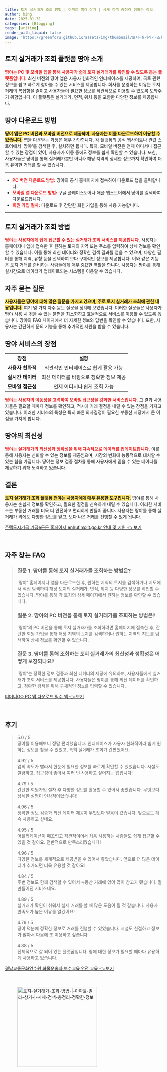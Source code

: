 ```yaml
---
title: 토지 실거래가 조회 방법 | 아파트 빌라 상가 | 시세 검색 총정리 정확한 정보
author: bing
date: 2025-01-31
categories: [Blogging]
tags: [writing]
render_with_liquid: false
image: 'https://greenforu.github.io/assets/img/thumbnail/토지-실거래가-조회-방법-|-아파트-빌라-상가-|-시세-검색-총정리-정확한-정보.webp'
---
```



<h2 id='토지 실거래가 조회 플랫폼 땅야 소개'>토지 실거래가 조회 플랫폼 땅야 소개</h2>

<p><b><span style="color: #ee2323;">땅야는 PC 및 모바일 앱을 통해 사용자가 쉽게 토지 실거래가를 확인할 수 있도록 돕는 플랫폼입니다.</span></b> 최신 버전의 땅야 앱은 사용자 친화적인 인터페이스를 제공하여, 국토 관련 정보를 쉽고 빠르게 찾아볼 수 있는 서비스를 제공합니다. 회사를 운영하는 이유는 토지 거래의 복잡함을 줄이고 사용자들이 필요한 정보를 직관적으로 이용할 수 있도록 도와주기 위함입니다. 이 플랫폼은 실거래가, 면적, 위치 등을 포함한 다양한 정보를 제공합니다.</p>

<h2 id='땅야 다운로드 방법'>땅야 다운로드 방법</h2>

<p><b><span style="background-color: #ffe066;">땅야 앱은 PC 버전과 모바일 버전으로 제공되며, 사용자는 이를 다운로드하여 이용할 수 있습니다.</span></b> 앱을 다운받는 과정은 매우 간단합니다. 각 플랫폼의 공식 웹사이트나 관련 스토어에서 '땅야'를 검색한 후, 설치하면 됩니다. 특히, 모바일 버전은 언제 어디서나 접근할 수 있는 장점이 있어, 사용자가 이동 중에도 정보를 쉽게 확인할 수 있습니다. 또한, 사용자들은 땅야를 통해 실거래가뿐만 아니라 해당 지역의 상세한 정보까지 확인하여 더욱 유익한 거래를 할 수 있습니다.</p>

<hr />

<ul>
    <li><b><span style="color: #ee2323;">PC 버전 다운로드 방법:</span></b> 땅야의 공식 홈페이지에 접속하여 다운로드 탭을 클릭합니다.</li>
    <li><b><span style="color: #ee2323;">모바일 앱 다운로드 방법:</span></b> 구글 플레이스토어나 애플 앱스토어에서 땅야를 검색하여 다운로드합니다.</li>
    <li><b><span style="color: #ee2323;">회원 가입 절차:</span></b> 다운로드 후 간단한 회원 가입을 통해 사용 가능합니다.</li>
</ul>

<hr />

<h2 id='토지 실거래가 조회 방법'>토지 실거래가 조회 방법</h2>

<p><b><span style="color: #ee2323;">땅야는 사용자에게 쉽게 접근할 수 있는 실거래가 조회 서비스를 제공합니다.</span></b> 사용자는 홈페이지나 앱에 접속한 후 원하는 토지의 지역 또는 주소를 입력하여 상세 정보를 확인할 수 있습니다. 이를 통해 최신 데이터와 정확한 검색 결과를 얻을 수 있으며, 다양한 필터를 통해 지역, 유형 등을 선택하여 보다 구체적인 정보를 제공합니다. 이와 같은 기능은 토지 거래를 준비하는 사람들에게 매우 중요한 역할을 합니다. 사용자는 땅야를 통해 실시간으로 데이터가 업데이트되는 시스템을 이용할 수 있습니다.</p>

<h2 id='자주 묻는 질문'>자주 묻는 질문</h2>

<p><b><span style="background-color: #ffe066;">사용자들은 땅야에 대해 많은 질문을 가지고 있으며, 주로 토지 실거래가 조회에 관한 내용입니다.</span></b> 여기 몇 가지 자주 묻는 질문을 정리해 보았습니다. 이러한 질문들은 사용자가 땅야 사용 시 겪을 수 있는 불편을 최소화하고 효율적으로 서비스를 이용할 수 있도록 돕습니다. 땅야의 FAQ 페이지에서 더 자세한 정보와 답변을 확인할 수 있습니다. 또한, 사용자는 간단하게 문의 기능을 통해 추가적인 지원을 받을 수 있습니다.</p>

<h2 id='땅야 서비스의 장점'>땅야 서비스의 장점</h2>

<table>
    <tr>
        <td style="text-align: center; height: 17px;"><b>장점</b></td>
        <td style="text-align: center; height: 17px;"><b>설명</b></td>
    </tr>
    <tr>
        <td style="text-align: center; height: 17px;"><b>사용자 친화적</b></td>
        <td style="text-align: center; height: 17px;">직관적인 인터페이스로 쉽게 활용 가능</td>
    </tr>
    <tr>
        <td style="text-align: center; height: 17px;"><b>실시간 데이터</b></td>
        <td style="text-align: center; height: 17px;">최신 데이터를 바탕으로 정확한 정보 제공</td>
    </tr>
    <tr>
        <td style="text-align: center; height: 17px;"><b>모바일 접근성</b></td>
        <td style="text-align: center; height: 17px;">언제 어디서나 쉽게 조회 가능</td>
    </tr>
</table>

<p><b><span style="color: #ee2323;">땅야는 사용자의 이동성을 고려하여 모바일 접근성을 강화한 서비스입니다.</span></b> 그 결과 사용자들은 필요할 때마다 정보를 확인하고, 적시에 거래 결정을 내릴 수 있는 장점을 가지고 있습니다. 이러한 서비스의 특성은 특히 빠른 의사결정이 필요한 부동산 시장에서 큰 이점을 가지게 합니다.</p>

<h2 id='땅야의 최신성'>땅야의 최신성</h2>

<p><b><span style="color: #ee2323;">땅야는 실거래가의 최신성과 정확성을 위해 지속적으로 데이터를 업데이트합니다.</span></b> 이를 통해 사용자는 신뢰할 수 있는 정보를 제공받으며, 시장의 변화에 능동적으로 대처할 수 있는 힘을 가집니다. 땅야는 정보 검증 절차를 통해 사용자에게 믿을 수 있는 데이터를 제공하기 위해 노력하고 있습니다.</p>

<h2 id='결론'>결론</h2>

<p><b><span style="background-color: #ffe066;">토지 실거래가 조회 플랫폼 천야는 사용자에게 매우 유용한 도구입니다.</span></b> 땅야를 통해 사용자는 손쉽게 정보를 확인하고, 필요한 결정을 신속하게 내릴 수 있습니다. 이러한 서비스는 부동산 거래를 더욱 더 안전하고 편리하게 만들어 줍니다. 사용자는 땅야를 통해 실거래가 외에도 다양한 정보를 얻고, 보다 나은 거래를 진행할 수 있게 됩니다.</p>


<p><a class="click-button" title="주택도시기금 기금e든든 홈페이지 enhuf.molit.go.kr 안내 및 지원" href="https://greenforu.github.io/posts/%EC%A3%BC%ED%83%9D%EB%8F%84%EC%8B%9C%EA%B8%B0%EA%B8%88-%EA%B8%B0%EA%B8%88e%EB%93%A0%EB%93%A0-%ED%99%88%ED%8E%98%EC%9D%B4%EC%A7%80-enhuf.molit.go.kr-%EC%95%88%EB%82%B4-%EB%B0%8F-%EC%A7%80%EC%9B%90/" rel="dofollow">주택도시기금 기금e든든 홈페이지 enhuf.molit.go.kr 안내 및 지원 👈 보기</a></p><br>
<h2 id='자주_찾는_FAQ'>자주 찾는 FAQ</h2>
<div itemscope="" itemtype="https://schema.org/FAQPage"> 
<blockquote> 
<div itemscope="" itemprop="mainEntity" itemtype="https://schema.org/Question"> 
<h3 itemprop="name">질문 1. 땅야를 통해 토지 실거래가를 조회하는 방법은?</h3> 
<div itemscope="" itemprop="acceptedAnswer" itemtype="https://schema.org/Answer"> 
<span itemprop="text"> 
<p>'땅야' 홈페이지나 앱을 다운로드한 후, 원하는 지역의 토지를 검색하거나 지도에서 직접 탐색하여 해당 토지의 실거래가, 면적, 위치 등 다양한 정보를 확인할 수 있습니다. 땅야를 통해 각 토지의 상세 페이지에서 원하는 정보를 확인할 수 있습니다.</p> 
</span> 
</div> 
</div> 

<div itemscope="" itemprop="mainEntity" itemtype="https://schema.org/Question"> 
<h3 itemprop="name">질문 2. 땅야의 PC 버전을 통해 토지 실거래가를 조회하는 방법은?</h3> 
<div itemscope="" itemprop="acceptedAnswer" itemtype="https://schema.org/Answer"> 
<span itemprop="text"> 
<p>'땅야'의 PC 버전을 통해 토지 실거래가를 조회하려면 홈페이지에 접속한 후, 간단한 회원 가입을 통해 해당 지역의 토지를 검색하거나 원하는 지역의 지도를 탐색하여 상세 정보를 확인할 수 있습니다.</p> 
</span> 
</div> 
</div> 

<div itemscope="" itemprop="mainEntity" itemtype="https://schema.org/Question"> 
<h3 itemprop="name">질문 3. 땅야를 통해 조회하는 토지 실거래가의 최신성과 정확성은 어떻게 보장되나요?</h3> 
<div itemscope="" itemprop="acceptedAnswer" itemtype="https://schema.org/Answer"> 
<span itemprop="text"> 
<p>'땅야'는 정확한 정보 검증과 최신 데이터의 제공에 유의하며, 사용자들에게 실거래가 조회 서비스를 제공합니다. 사용자들은 땅야를 통해 최신 데이터를 확인하고, 정확한 검색을 위해 구체적인 정보를 입력할 수 있습니다.</p> 
</span> 
</div> 
</div> 
</blockquote> 
</div>
<p><a class="click-button" title="티머니GO PC 앱 다운로드 필수 앱" href="https://greenforu.github.io/posts/%ED%8B%B0%EB%A8%B8%EB%8B%88GO-PC-%EC%95%B1-%EB%8B%A4%EC%9A%B4%EB%A1%9C%EB%93%9C-%ED%95%84%EC%88%98-%EC%95%B1/" rel="dofollow">티머니GO PC 앱 다운로드 필수 앱 👈 보기</a></p><br>
<h2 id='후기'>후기</h2>
<div itemscope itemtype="https://schema.org/Product">
  <blockquote>
  <div itemprop="review" itemscope itemtype="https://schema.org/Review">
      <div itemprop="reviewRating" itemscope itemtype="https://schema.org/Rating"> <span itemprop="ratingValue">5.0</span> / <span itemprop="bestRating">5</span> </div>
      <span itemprop="reviewBody">땅야를 이용해보니 정말 편리했습니다. 인터페이스가 사용자 친화적이라 쉽게 원하는 정보를 찾을 수 있었고, 특히 실거래가 조회가 간편했어요.</span>
  </div>
  <br>
  <div itemprop="review" itemscope itemtype="https://schema.org/Review">
      <div itemprop="reviewRating" itemscope itemtype="https://schema.org/Rating"> <span itemprop="ratingValue">4.92</span> / <span itemprop="bestRating">5</span> </div>
      <span itemprop="reviewBody">앱의 속도가 빨라서 한눈에 필요한 정보를 빠르게 확인할 수 있었습니다. 시설도 깔끔하고, 접근성이 좋아서 여러 번 사용하고 싶어지는 앱입니다!</span>
  </div>
  <br>
  <div itemprop="review" itemscope itemtype="https://schema.org/Review">
      <div itemprop="reviewRating" itemscope itemtype="https://schema.org/Rating"> <span itemprop="ratingValue">4.79</span> / <span itemprop="bestRating">5</span> </div>
      <span itemprop="reviewBody">간단한 회원가입 절차 후 다양한 정보를 활용할 수 있어서 좋았습니다. 무엇보다 상세한 설명이 인상적이었습니다!</span>
  </div>
  <br>
  <div itemprop="review" itemscope itemtype="https://schema.org/Review">
      <div itemprop="reviewRating" itemscope itemtype="https://schema.org/Rating"> <span itemprop="ratingValue">4.96</span> / <span itemprop="bestRating">5</span> </div>
      <span itemprop="reviewBody">정확한 정보 검증과 최신 데이터 제공이 무엇보다 믿음이 갔습니다. 앞으로도 계속 사용하고 싶네요.</span>
  </div>
  <br>
  <div itemprop="review" itemscope itemtype="https://schema.org/Review">
      <div itemprop="reviewRating" itemscope itemtype="https://schema.org/Rating"> <span itemprop="ratingValue">4.95</span> / <span itemprop="bestRating">5</span> </div>
      <span itemprop="reviewBody">어플리케이션이 매끄럽고 직관적이어서 처음 사용하는 사람들도 쉽게 접근할 수 있을 것 같아요. 전반적으로 만족스러웠습니다!</span>
  </div>
  <br>
  <div itemprop="review" itemscope itemtype="https://schema.org/Review">
      <div itemprop="reviewRating" itemscope itemtype="https://schema.org/Rating"> <span itemprop="ratingValue">4.96</span> / <span itemprop="bestRating">5</span> </div>
      <span itemprop="reviewBody">다양한 정보를 체계적으로 제공받을 수 있어서 좋았습니다. 앞으로 더 많은 데이터가 추가되면 더욱 유용할 것 같아요!</span>
  </div>
  <br>
  <div itemprop="review" itemscope itemtype="https://schema.org/Review">
      <div itemprop="reviewRating" itemscope itemtype="https://schema.org/Rating"> <span itemprop="ratingValue">4.84</span> / <span itemprop="bestRating">5</span> </div>
      <span itemprop="reviewBody">주변 정보도 함께 검색할 수 있어서 부동산 거래에 있어 많이 참고가 됐습니다. 잘 만들어진 서비스네요.</span>
  </div>
  <br>
  <div itemprop="review" itemscope itemtype="https://schema.org/Review">
      <div itemprop="reviewRating" itemscope itemtype="https://schema.org/Rating"> <span itemprop="ratingValue">4.89</span> / <span itemprop="bestRating">5</span> </div>
      <span itemprop="reviewBody">실거래가 확인이 쉬워서 실제 거래를 할 때 많은 도움이 될 것 같습니다. 사용자 만족도가 높은 이유를 알겠어요!</span>
  </div>
  <br>
  <div itemprop="review" itemscope itemtype="https://schema.org/Review">
      <div itemprop="reviewRating" itemscope itemtype="https://schema.org/Rating"> <span itemprop="ratingValue">4.79</span> / <span itemprop="bestRating">5</span> </div>
      <span itemprop="reviewBody">땅야 덕분에 정확한 정보로 거래를 진행할 수 있었습니다. 시설도 친절하고 정보가 많아서 다음에 또 이용하고 싶습니다.</span>
  </div>
  <br>
  <div itemprop="review" itemscope itemtype="https://schema.org/Review">
      <div itemprop="reviewRating" itemscope itemtype="https://schema.org/Rating"> <span itemprop="ratingValue">4.88</span> / <span itemprop="bestRating">5</span> </div>
      <span itemprop="reviewBody">전체적으로 잘 되어 있는 플랫폼입니다. 땅에 대한 정보가 필요할 때마다 유용하게 사용하고 있습니다.</span>
  </div>
  </blockquote>
</div>
<p><a class="click-button" title="경남교통문화연수원 화물운송자 보수교육 안전 교육" href="https://greenforu.github.io/posts/%EA%B2%BD%EB%82%A8%EA%B5%90%ED%86%B5%EB%AC%B8%ED%99%94%EC%97%B0%EC%88%98%EC%9B%90-%ED%99%94%EB%AC%BC%EC%9A%B4%EC%86%A1%EC%9E%90-%EB%B3%B4%EC%88%98%EA%B5%90%EC%9C%A1-%EC%95%88%EC%A0%84-%EA%B5%90%EC%9C%A1/" rel="dofollow">경남교통문화연수원 화물운송자 보수교육 안전 교육 👈 보기</a></p><br>
<figure class="image"><img src="https://greenforu.github.io/assets/img/thumbnail/토지-실거래가-조회-방법-|-아파트-빌라-상가-|-시세-검색-총정리-정확한-정보.webp" alt="토지-실거래가-조회-방법-|-아파트-빌라-상가-|-시세-검색-총정리-정확한-정보" width="256" height="256"></figure>